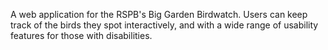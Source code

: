 A web application for the RSPB's Big Garden Birdwatch. Users can keep track of the birds they spot interactively, and with a wide range of usability features for those with disabilities.
